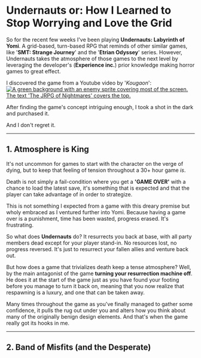 # Undernauts or: How I Learned to Stop Worrying and Love the Grid

So for the recent few weeks I've been playing __Undernauts: Labyrinth of Yomi__. A grid-based, turn-based RPG that reminds of other similar games, like '__SMT: Strange Journey__' and the '__Etrian Odyssey__' series. However, Undernauts takes the atmosphere of those games to the next level by leveraging the developer's (__Experience inc.__) prior knowledge making horror games to great effect.

I discovered the game from a Youtube video by '_Kougaon_':
[![A green background with an enemy sprite covering most of the screen. The text 'The JRPG of Nightmares' covers the top.](https://img.youtube.com/vi/nRgUBsf91dM/0.jpg)](https://www.youtube.com/watch?v=nRgUBsf91dM)

After finding the game's concept intriguing enough, I took a shot in the dark and purchased it.

And I don't regret it.

---

## 1. Atmosphere is King

It's not uncommon for games to start with the character on the verge of dying, but to keep that feeling of tension throughout a 30+ hour game _is_.

Death is not simply a fail-condition where you get a __'GAME OVER'__ with a chance to load the latest save, it's something that is expected and that the player can take advantage of in order to strategize.

This is not something I expected from a game with this dreary premise but wholy embraced as I ventured further into Yomi. Because having a game over is a punishment, time has been wasted, progress erased. It's frustrating.

So what does __Undernauts__ do? It resurrects you back at base, with all party members dead except for your player stand-in. No resources lost, no progress reversed. It's just to resurrect your fallen allies and venture back out.

But how does a game that trivializes death keep a tense atmosphere? Well, by the main antagonist of the game __turning your resurrection machine off__. He does it at the start of the game just as you have found your footing before you manage to turn it back on, meaning that you now realize that respawning is a luxury, and one that can be taken away.

Many times throughout the game as you've finally managed to gather some confidence, it pulls the rug out under you and alters how you think about many of the originally benign design elements. And that's when the game really got its hooks in me.

---

## 2. Band of Misfits (and the Desperate)